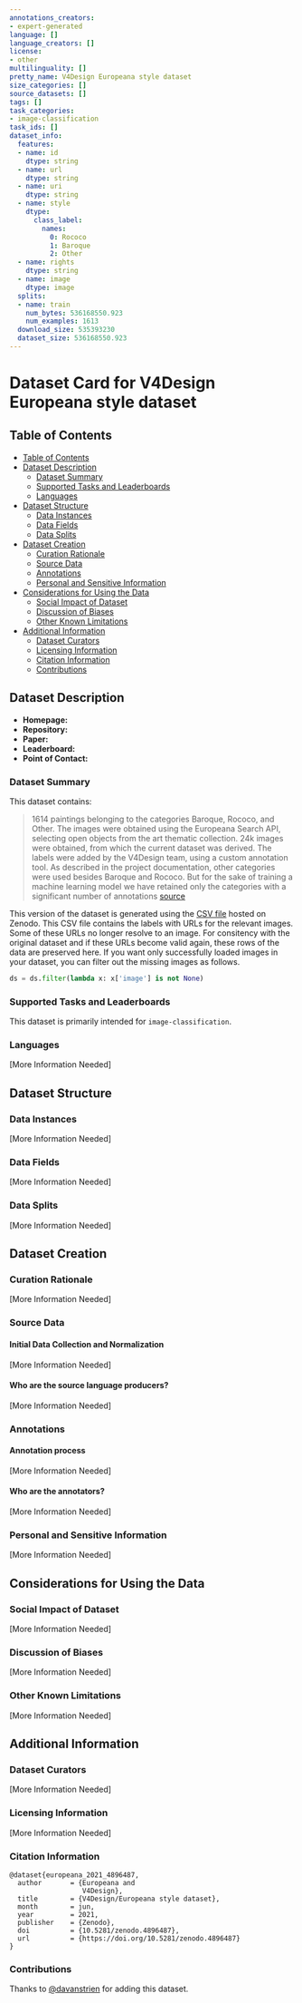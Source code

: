 ```yaml
---
annotations_creators:
- expert-generated
language: []
language_creators: []
license:
- other
multilinguality: []
pretty_name: V4Design Europeana style dataset
size_categories: []
source_datasets: []
tags: []
task_categories:
- image-classification
task_ids: []
dataset_info:
  features:
  - name: id
    dtype: string
  - name: url
    dtype: string
  - name: uri
    dtype: string
  - name: style
    dtype:
      class_label:
        names:
          0: Rococo
          1: Baroque
          2: Other
  - name: rights
    dtype: string
  - name: image
    dtype: image
  splits:
  - name: train
    num_bytes: 536168550.923
    num_examples: 1613
  download_size: 535393230
  dataset_size: 536168550.923
---
```


# Dataset Card for V4Design Europeana style dataset

## Table of Contents
- [Table of Contents](#table-of-contents)
- [Dataset Description](#dataset-description)
  - [Dataset Summary](#dataset-summary)
  - [Supported Tasks and Leaderboards](#supported-tasks-and-leaderboards)
  - [Languages](#languages)
- [Dataset Structure](#dataset-structure)
  - [Data Instances](#data-instances)
  - [Data Fields](#data-fields)
  - [Data Splits](#data-splits)
- [Dataset Creation](#dataset-creation)
  - [Curation Rationale](#curation-rationale)
  - [Source Data](#source-data)
  - [Annotations](#annotations)
  - [Personal and Sensitive Information](#personal-and-sensitive-information)
- [Considerations for Using the Data](#considerations-for-using-the-data)
  - [Social Impact of Dataset](#social-impact-of-dataset)
  - [Discussion of Biases](#discussion-of-biases)
  - [Other Known Limitations](#other-known-limitations)
- [Additional Information](#additional-information)
  - [Dataset Curators](#dataset-curators)
  - [Licensing Information](#licensing-information)
  - [Citation Information](#citation-information)
  - [Contributions](#contributions)

## Dataset Description

- **Homepage:**
- **Repository:**
- **Paper:**
- **Leaderboard:**
- **Point of Contact:**

### Dataset Summary

This dataset contains:
> 1614 paintings belonging to the categories Baroque, Rococo, and Other. The images were obtained using the Europeana Search API, selecting open objects from the art thematic collection. 24k images were obtained, from which the current dataset was derived. The labels were added by the V4Design team, using a custom annotation tool. As described in the project documentation, other categories were used besides Baroque and Rococo. But for the sake of training a machine learning model we have retained only the categories with a significant number of annotations [source](https://zenodo.org/record/4896487)

This version of the dataset is generated using the [CSV file](https://zenodo.org/record/4896487) hosted on Zenodo. This CSV file contains the labels with URLs for the relevant images. Some of these URLs no longer resolve to an image. For consitency with the original dataset and if these URLs become valid again, these rows of the data are preserved here. If you want only successfully loaded images in your dataset, you can filter out the missing images as follows. 

```python
ds = ds.filter(lambda x: x['image'] is not None)
```
 
### Supported Tasks and Leaderboards

This dataset is primarily intended for `image-classification`. 

### Languages

[More Information Needed]

## Dataset Structure

### Data Instances

[More Information Needed]

### Data Fields

[More Information Needed]

### Data Splits

[More Information Needed]

## Dataset Creation

### Curation Rationale

[More Information Needed]

### Source Data

#### Initial Data Collection and Normalization

[More Information Needed]

#### Who are the source language producers?

[More Information Needed]

### Annotations

#### Annotation process

[More Information Needed]

#### Who are the annotators?

[More Information Needed]

### Personal and Sensitive Information

[More Information Needed]

## Considerations for Using the Data

### Social Impact of Dataset

[More Information Needed]

### Discussion of Biases

[More Information Needed]

### Other Known Limitations

[More Information Needed]

## Additional Information

### Dataset Curators

[More Information Needed]

### Licensing Information

[More Information Needed]

### Citation Information

```
@dataset{europeana_2021_4896487,
  author       = {Europeana and
                  V4Design},
  title        = {V4Design/Europeana style dataset},
  month        = jun,
  year         = 2021,
  publisher    = {Zenodo},
  doi          = {10.5281/zenodo.4896487},
  url          = {https://doi.org/10.5281/zenodo.4896487}
}
```

### Contributions

Thanks to [@davanstrien](https://github.com/davanstrien) for adding this dataset.
